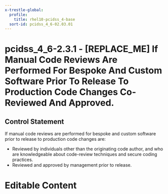 ```yaml
---
x-trestle-global:
  profile:
    title: rhel10-pcidss_4-base
  sort-id: pcidss_4_6-02.03.01
---
```


# pcidss_4_6-2.3.1 - \[REPLACE_ME\] If Manual Code Reviews Are Performed For Bespoke And Custom Software Prior To Release To Production Code Changes Co-Reviewed And Approved.

## Control Statement

If manual code reviews are performed for bespoke and custom software prior to release
to production code changes are:
- Reviewed by individuals other than the originating code author, and who are
knowledgeable about code-review techniques and secure coding practices.
- Reviewed and approved by management prior to release.

# Editable Content

<!-- Make additions and edits below -->
<!-- The above represents the contents of the control as received by the profile, prior to additions. -->
<!-- If the profile makes additions to the control, they will appear below. -->
<!-- The above markdown may not be edited but you may edit the content below, and/or introduce new additions to be made by the profile. -->
<!-- If there is a yaml header at the top, parameter values may be edited. Use --set-parameters to incorporate the changes during assembly. -->
<!-- The content here will then replace what is in the profile for this control, after running profile-assemble. -->
<!-- The current profile has no added parts for this control, but you may add new ones here. -->
<!-- Each addition must have a heading either of the form ## Control my_addition_name -->
<!-- or ## Part a. (where the a. refers to one of the control statement labels.) -->
<!-- "## Control" parts are new parts added after the statement part. -->
<!-- "## Part" parts are new parts added into the top-level statement part with that label. -->
<!-- Subparts may be added with nested hash levels of the form ### My Subpart Name -->
<!-- underneath the parent ## Control or ## Part being added -->
<!-- See https://oscal-compass.github.io/compliance-trestle/tutorials/ssp_profile_catalog_authoring/ssp_profile_catalog_authoring for guidance. -->
